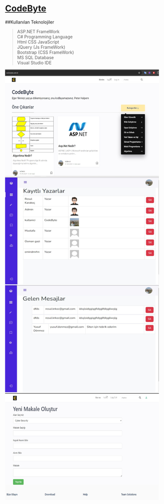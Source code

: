 # [CodeByte](https://www.codebyte.com.tr)

##Kullanılan Teknolojiler <br />

> ASP.NET FrameWork <br />
> C# Programming Language <br />
> Html CSS JavaScript <br />
> JQuery (Js FrameWork) <br />
> Bootstrap (CSS FrameWork) <br />
> MS SQL Database <br />
> Visual Studio IDE <br />

<img src="images/Ekran görüntüsü 2024-04-23 144705.jpg" alt="Proje Resmi" width="700" height="350">
<img src="images/Ekran görüntüsü 2024-04-23 144809.jpg" alt="Proje Resmi" width="700" height="350">
<img src="images/Ekran görüntüsü 2024-04-23 145012.jpg" alt="Proje Resmi" width="700" height="350">
<img src="images/Ekran görüntüsü 2024-04-23 145106.jpg" alt="Proje Resmi" width="700" height="350">

